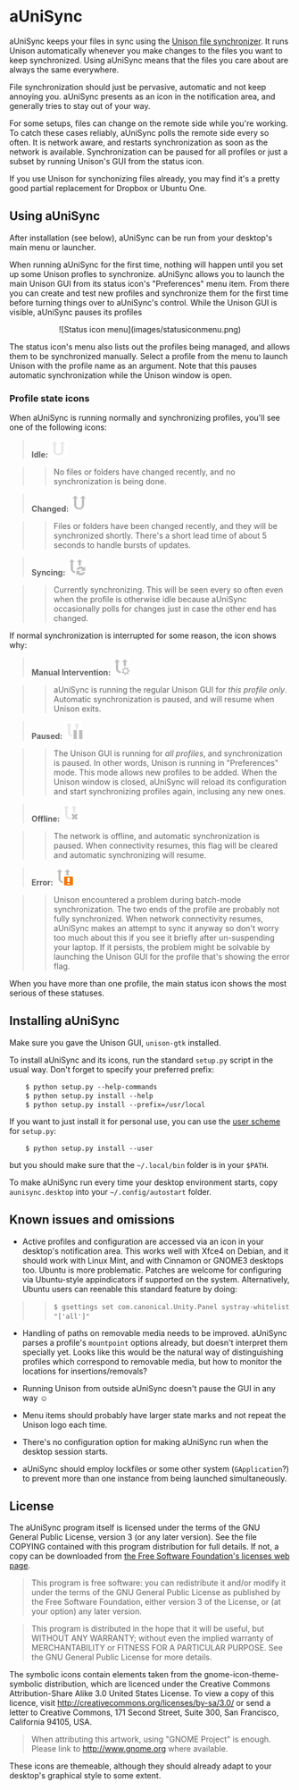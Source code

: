 # aUniSync

aUniSync keeps your files in sync using the [Unison file synchronizer](http://www.cis.upenn.edu/~bcpierce/unison/status.html). It runs Unison automatically whenever you make changes to the files you want to keep synchronized. Using aUniSync means that the files you care about are always the same everywhere.

File synchronization should just be pervasive, automatic and not keep annoying you. aUniSync presents as an icon in the notification area, and generally tries to stay out of your way.

For some setups, files can change on the remote side while you're working. To catch these cases reliably, aUniSync polls the remote side every so often. It is network aware, and restarts synchronization as soon as the network is available. Synchronization can be paused for all profiles or just a subset by running Unison's GUI from the status icon.

If you use Unison for synchonizing files already, you may find it's a pretty good partial replacement for Dropbox or Ubuntu One.

## Using aUniSync

After installation (see below), aUniSync can be run from your desktop's main menu or launcher.

When running aUniSync for the first time, nothing will happen until you set up some Unison profles to synchronize. aUniSync allows you to launch the main Unison GUI from its status icon's "Preferences" menu item. From there you can create and test new profiles and synchronize them for the first time before turning things over to aUniSync's control. While the Unison GUI is visible, aUniSync pauses its profiles

<center>![Status icon menu](images/statusiconmenu.png)</center>

The status icon's menu also lists out the profiles being managed, and allows them to be synchronized manually. Select a profile from the menu to launch Unison with the profile name as an argument. Note that this pauses automatic synchronization while the Unison window is open.

### Profile state icons

When aUniSync is running normally and synchronizing profiles, you'll see one of the following icons:

> **Idle: ![the Unison logo on its own, in a subdued colour](icons/status/aunisync-idle-symbolic.svg)**

> > No files or folders have changed recently, and no synchronization is being done.

> **Changed: ![the Unison logo on its own, in bold](icons/status/aunisync-changed-symbolic.svg)**

> > Files or folders have been changed recently, and they will be synchronized shortly. There's a short lead time of about 5 seconds to handle bursts of updates.

> **Syncing: ![the same logo with a pair of "synchronizing" arrows](icons/status/aunisync-active-symbolic.svg)**

> > Currently synchronizing. This will be seen every so often even when the profile is otherwise idle because aUniSync occasionally polls for changes just in case the other end has changed.

If normal synchronization is interrupted for some reason, the icon shows why: 

> **Manual Intervention: ![a gearwheel on the logo](icons/status/aunisync-properties-symbolic.svg)** 

> > aUniSync is running the regular Unison GUI for *this profile only*. Automatic synchronization is paused, and will resume when Unison exits.

> **Paused: ![the "paused" symbol on to the logo](icons/status/aunisync-paused-symbolic.svg)**

> > The Unison GUI is running for *all profiles*, and synchronization is paused. In other words, Unison is running in "Preferences" mode. This mode allows new profiles to be added. When the Unison window is closed, aUniSync will reload its configuration and start synchronizing profiles again, inclusing any new ones.

> **Offline: ![an "X" mark next to the logo](icons/status/aunisync-offline-symbolic.svg)**

> > The network is offline, and automatic synchronization is paused. When connectivity resumes, this flag will be cleared and automatic synchronizing will resume.

> **Error: ![an exclamation mark next to the logo](icons/status/aunisync-error-symbolic.svg)**

> > Unison encountered a problem during batch-mode synchronization. The two ends of the profile are probably not fully synchronized. When network connectivity resumes, aUniSync makes an attempt to sync it anyway so don't worry too much about this if you see it briefly after un-suspending your laptop. If it persists, the problem might be solvable by launching the Unison GUI for the profile that's showing the error flag.

When you have more than one profile, the main status icon shows the most serious of these statuses.

## Installing aUniSync

Make sure you gave the Unison GUI, `unison-gtk` installed.

To install aUniSync and its icons, run the standard `setup.py` script in the usual way. Don't forget to specify your preferred prefix:

        $ python setup.py --help-commands
        $ python setup.py install --help
        $ python setup.py install --prefix=/usr/local

If you want to just install it for personal use, you can use the [user scheme](http://docs.python.org/2/install/#alternate-installation) for `setup.py`:

        $ python setup.py install --user

but you should make sure that the `~/.local/bin` folder is in your `$PATH`.

To make aUniSync run every time your desktop environment starts, copy `aunisync.desktop` into your `~/.config/autostart` folder.

## Known issues and omissions

* Active profiles and configuration are accessed via an icon in your desktop's notification area. This works well with Xfce4 on Debian, and it should work with Linux Mint, and with Cinnamon or GNOME3 desktops too. Ubuntu is more problematic. Patches are welcome for configuring via Ubuntu-style appindicators if supported on the system. Alternatively, Ubuntu users can reenable this standard feature by doing:

> > `$ gsettings set com.canonical.Unity.Panel systray-whitelist "['all']"`

* Handling of paths on removable media needs to be improved. aUniSync parses a profile's `mountpoint` options already, but doesn't interpret them specially yet. Looks like this would be the natural way of distinguishing profiles which correspond to removable media, but how to monitor the locations for insertions/removals?

* Running Unison from outside aUniSync doesn't pause the GUI in any way ☺

* Menu items should probably have larger state marks and not repeat the Unison logo each time.

* There's no configuration option for making aUniSync run when the desktop session starts.

* aUniSync should employ lockfiles or some other system (`GApplication`?) to prevent more than one instance from being launched simultaneously.

## License

The aUniSync program itself is licensed under the terms of the GNU General Public License, version 3 (or any later version). See the file COPYING contained with this program distribution for full details. If not, a copy can be downloaded from [the Free Software Foundation's licenses web page](http://www.gnu.org/licenses/).

> This program is free software: you can redistribute it and/or modify it under the terms of the GNU General Public License as published by the Free Software Foundation, either version 3 of the License, or (at your option) any later version.

> This program is distributed in the hope that it will be useful, but WITHOUT ANY WARRANTY; without even the implied warranty of MERCHANTABILITY or FITNESS FOR A PARTICULAR PURPOSE.  See the GNU General Public License for more details.

The symbolic icons contain elements taken from the gnome-icon-theme-symbolic distribution, which are licenced under the Creative Commons Attribution-Share Alike 3.0 United States License. To view a copy of this licence, visit http://creativecommons.org/licenses/by-sa/3.0/ or send a letter to Creative Commons, 171 Second Street, Suite 300, San Francisco, California 94105, USA.

> When attributing this artwork, using "GNOME Project" is enough. Please link
to http://www.gnome.org where available.

These icons are themeable, although they should already adapt to your desktop's graphical style to some extent.
